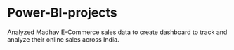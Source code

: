 # Power-BI-projects
Analyzed Madhav E-Commerce sales data to create dashboard to track and analyze their online sales across India.

